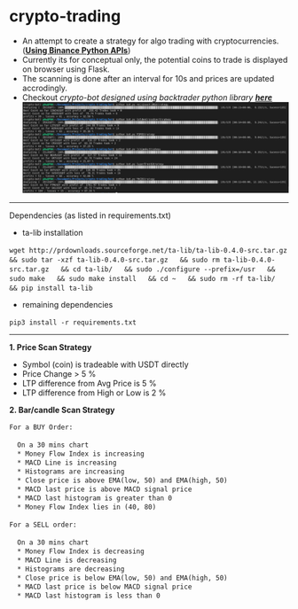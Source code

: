 # crypto-trading

* An attempt to create a strategy for algo trading with cryptocurrencies. (**[Using Binance Python APIs](https://python-binance.readthedocs.io/en/latest/)**)
* Currently its for conceptual only, the potential coins to trade is displayed on browser using Flask. 
* The scanning is done after an interval for 10s and prices are updated accrodingly.
* Checkout _crypto-bot designed using backtrader python library_ [**_here_**](https://github.com/P0W/crypto-trading/tree/master/bot)
![alt text](https://github.com/P0W/crypto-trading/blob/67137843dcac580aa724ca52374f6c59836a52d3/results.png)
---

Dependencies (as listed in requirements.txt)

* ta-lib installation

```wget http://prdownloads.sourceforge.net/ta-lib/ta-lib-0.4.0-src.tar.gz   && sudo tar -xzf ta-lib-0.4.0-src.tar.gz   && sudo rm ta-lib-0.4.0-src.tar.gz   && cd ta-lib/   && sudo ./configure --prefix=/usr   && sudo make   && sudo make install   && cd ~   && sudo rm -rf ta-lib/   && pip install ta-lib```

* remaining dependencies

```pip3 install -r requirements.txt```

---

**1. Price Scan Strategy**

* Symbol (coin) is tradeable with USDT directly
* Price Change > 5 %
* LTP difference from Avg Price is 5 %
* LTP difference from High or Low is 2 %


**2. Bar/candle Scan Strategy**

    For a BUY Order:
    
      On a 30 mins chart
      * Money Flow Index is increasing
      * MACD Line is increasing
      * Histograms are increasing
      * Close price is above EMA(low, 50) and EMA(high, 50)
      * MACD last price is above MACD signal price
      * MACD last histogram is greater than 0
      * Money Flow Index lies in (40, 80)

    For a SELL order:

      On a 30 mins chart
      * Money Flow Index is decreasing
      * MACD Line is decreasing
      * Histograms are decreasing
      * Close price is below EMA(low, 50) and EMA(high, 50)
      * MACD last price is below MACD signal price
      * MACD last histogram is less than 0
